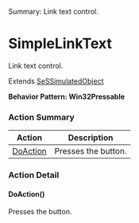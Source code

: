 Summary: Link text control.

# SimpleLinkText

Link text control.
 
Extends [SeSSimulatedObject](SeSSimulatedObject.md)





**Behavior Pattern: Win32Pressable**


<!-- ============================== property summary ========================== -->

	
<!-- ============================== action summary ========================== -->



### Action Summary

|  **Action** | **Description** | 
| ----------- | --------------- |
|	[DoAction](#DoAction) | Presses the button. |




<!-- ============================== property detail ========================== -->
	
	
<!-- ============================== action detail ========================== -->
	
### Action Detail
		
<a name="DoAction"></a>    
#### DoAction()

Presses the button.





<a name="see.also.simplelinktext.doaction"></a>

	

